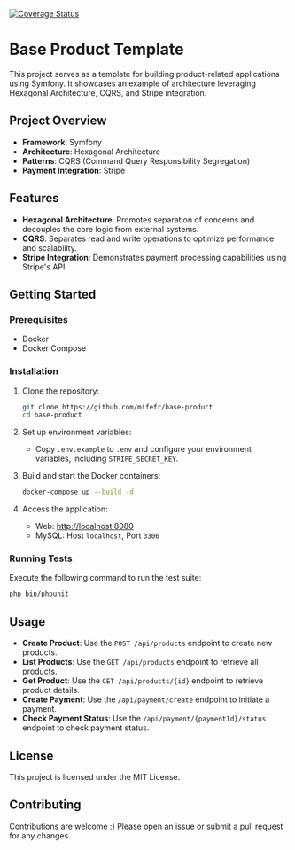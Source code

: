 [![Coverage Status](https://coveralls.io/repos/github/mifefr/base-product/badge.svg?branch=master)](https://coveralls.io/github/mifefr/base-product?branch=master)
# Base Product Template 

This project serves as a template for building product-related applications using Symfony. It showcases an example of architecture leveraging Hexagonal Architecture, CQRS, and Stripe integration.

## Project Overview

- **Framework**: Symfony
- **Architecture**: Hexagonal Architecture
- **Patterns**: CQRS (Command Query Responsibility Segregation)
- **Payment Integration**: Stripe

## Features

- **Hexagonal Architecture**: Promotes separation of concerns and decouples the core logic from external systems.
- **CQRS**: Separates read and write operations to optimize performance and scalability.
- **Stripe Integration**: Demonstrates payment processing capabilities using Stripe's API.

## Getting Started

### Prerequisites

- Docker
- Docker Compose

### Installation

1. Clone the repository:
   ```bash
   git clone https://github.com/mifefr/base-product
   cd base-product
   ```

2. Set up environment variables:
   - Copy `.env.example` to `.env` and configure your environment variables, including `STRIPE_SECRET_KEY`.

3. Build and start the Docker containers:
   ```bash
   docker-compose up --build -d
   ```

4. Access the application:
   - Web: [http://localhost:8080](http://localhost:8080)
   - MySQL: Host `localhost`, Port `3306`

### Running Tests

Execute the following command to run the test suite:
```bash
php bin/phpunit
```

## Usage

- **Create Product**: Use the `POST /api/products` endpoint to create new products.
- **List Products**: Use the `GET /api/products` endpoint to retrieve all products.
- **Get Product**: Use the `GET /api/products/{id}` endpoint to retrieve product details.
- **Create Payment**: Use the `/api/payment/create` endpoint to initiate a payment.
- **Check Payment Status**: Use the `/api/payment/{paymentId}/status` endpoint to check payment status.

## License

This project is licensed under the MIT License.

## Contributing

Contributions are welcome :) Please open an issue or submit a pull request for any changes.
